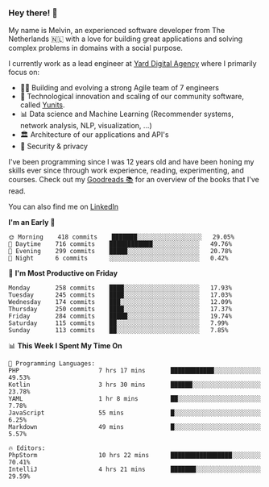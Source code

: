 ### Hey there! 👋

My name is Melvin, an experienced software developer from The Netherlands 🇳🇱 with a love for building great applications and solving complex problems in domains with a social purpose. 

I currently work as a lead engineer at [Yard Digital Agency](https://github.com/yardinternet) where I primarily focus on:

* 👏🏼 Building and evolving a strong Agile team of 7 engineers
* 🚀 Technological innovation and scaling of our community software, called [Yunits](https://www.yunits.com/).
* 📊 Data science and Machine Learning (Recommender systems, network analysis, NLP, visualization, ...)
* 🏛 Architecture of our applications and API's
* 🔐 Security & privacy

I've been programming since I was 12 years old and have been honing my skills ever since through work experience, reading, experimenting, and courses.
Check out my [Goodreads 📚](https://goodreads.com/melvinkoopmans) for an overview of the books that I've read. 

You can also find me on [LinkedIn](https://www.linkedin.com/in/melvinkoopmans)

<!--START_SECTION:waka-->
**I'm an Early 🐤** 

```text
🌞 Morning    418 commits    ███████░░░░░░░░░░░░░░░░░░   29.05% 
🌆 Daytime    716 commits    ████████████░░░░░░░░░░░░░   49.76% 
🌃 Evening    299 commits    █████░░░░░░░░░░░░░░░░░░░░   20.78% 
🌙 Night      6 commits      ░░░░░░░░░░░░░░░░░░░░░░░░░   0.42%

```
📅 **I'm Most Productive on Friday** 

```text
Monday       258 commits    ████░░░░░░░░░░░░░░░░░░░░░   17.93% 
Tuesday      245 commits    ████░░░░░░░░░░░░░░░░░░░░░   17.03% 
Wednesday    174 commits    ███░░░░░░░░░░░░░░░░░░░░░░   12.09% 
Thursday     250 commits    ████░░░░░░░░░░░░░░░░░░░░░   17.37% 
Friday       284 commits    █████░░░░░░░░░░░░░░░░░░░░   19.74% 
Saturday     115 commits    ██░░░░░░░░░░░░░░░░░░░░░░░   7.99% 
Sunday       113 commits    ██░░░░░░░░░░░░░░░░░░░░░░░   7.85%

```


📊 **This Week I Spent My Time On** 

```text
💬 Programming Languages: 
PHP                      7 hrs 17 mins       ████████████░░░░░░░░░░░░░   49.53% 
Kotlin                   3 hrs 30 mins       ██████░░░░░░░░░░░░░░░░░░░   23.78% 
YAML                     1 hr 8 mins         ██░░░░░░░░░░░░░░░░░░░░░░░   7.78% 
JavaScript               55 mins             █░░░░░░░░░░░░░░░░░░░░░░░░   6.25% 
Markdown                 49 mins             █░░░░░░░░░░░░░░░░░░░░░░░░   5.57%

🔥 Editors: 
PhpStorm                 10 hrs 22 mins      █████████████████░░░░░░░░   70.41% 
IntelliJ                 4 hrs 21 mins       ███████░░░░░░░░░░░░░░░░░░   29.59%

```


<!--END_SECTION:waka-->
